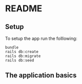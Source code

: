 # README

## Setup 
To setup the app run the folllowing:
```
bundle
rails db:create
rails db:migrate
rails db:seed
```

## The application basics
